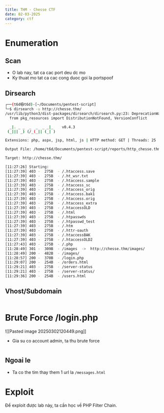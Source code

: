 ```yaml
---
title: THM - Chesse CTF
date: 02-03-2025
category: ctf
---
```


# Enumeration
## Scan
- O lab nay, tat ca cac port deu dc mo
- Ky thuat mo tat ca cac cong duoc goi la portspoof
## Dirsearch
```bash
┌──(t6d㉿t6d)-[~/Documents/pentest-script]
└─$ dirsearch -u http://chesse.thm/
/usr/lib/python3/dist-packages/dirsearch/dirsearch.py:23: DeprecationWarning: pkg_resources is deprecated as an API. See https://setuptools.pypa.io/en/latest/pkg_resources.html
  from pkg_resources import DistributionNotFound, VersionConflict

  _|. _ _  _  _  _ _|_    v0.4.3
 (_||| _) (/_(_|| (_| )

Extensions: php, aspx, jsp, html, js | HTTP method: GET | Threads: 25 | Wordlist size: 11460

Output File: /home/t6d/Documents/pentest-script/reports/http_chesse.thm/__25-03-02_11-27-26.txt

Target: http://chesse.thm/

[11:27:26] Starting: 
[11:27:39] 403 -  275B  - /.htaccess.save
[11:27:39] 403 -  275B  - /.ht_wsr.txt
[11:27:39] 403 -  275B  - /.htaccess.sample
[11:27:39] 403 -  275B  - /.htaccess_sc
[11:27:39] 403 -  275B  - /.htaccess_orig
[11:27:39] 403 -  275B  - /.htaccess.bak1
[11:27:39] 403 -  275B  - /.htaccess.orig
[11:27:39] 403 -  275B  - /.htaccess_extra
[11:27:39] 403 -  275B  - /.htaccessOLD
[11:27:39] 403 -  275B  - /.html
[11:27:39] 403 -  275B  - /.htpasswds
[11:27:39] 403 -  275B  - /.htpasswd_test
[11:27:39] 403 -  275B  - /.htm
[11:27:39] 403 -  275B  - /.httr-oauth
[11:27:39] 403 -  275B  - /.htaccessBAK
[11:27:39] 403 -  275B  - /.htaccessOLD2
[11:27:43] 403 -  275B  - /.php
[11:28:49] 301 -  309B  - /images  ->  http://chesse.thm/images/
[11:28:49] 200 -  482B  - /images/
[11:28:57] 200 -  370B  - /login.php
[11:29:07] 200 -  254B  - /orders.html
[11:29:21] 403 -  275B  - /server-status
[11:29:21] 403 -  275B  - /server-status/
[11:29:36] 200 -  254B  - /users.html
```
## Vhost/Subdomain
```bash
```

# Brute Force /login.php
![[Pasted image 20250302120449.png]]
- Gia su co account admin, ta thu brute force
```bash

```
## Ngoai le
- Ta co the tim thay them 1 url la `/messages.html`
# Exploit
Để exploit được lab này, ta cần học về PHP Filter Chain.
